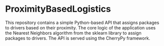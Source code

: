 # ProximityBasedLogistics
This repository contains a simple Python-based API that assigns packages to drivers based on their proximity. The core logic of the application uses the Nearest Neighbors algorithm from the sklearn library to assign packages to drivers. The API is served using the CherryPy framework.
